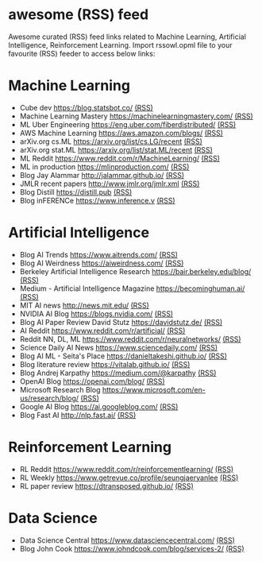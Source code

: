 # awesome (RSS) feed
Awesome curated (RSS) feed links related to Machine Learning, Artificial Intelligence, Reinforcement Learning. Import rssowl.opml file to your favourite (RSS) feeder to access below links:

# Machine Learning
* Cube dev https://blog.statsbot.co/ [(RSS)](https://blog.statsbot.co/feed)
* Machine Learning Mastery https://machinelearningmastery.com/ [(RSS)](http://machinelearningmastery.com/blog/feed)
* ML Uber Engineering https://eng.uber.com/fiberdistributed/ [(RSS)](https://eng.uber.com/tag/machine-learning/feed)
* AWS Machine Learning https://aws.amazon.com/blogs/ [(RSS)](https://aws.amazon.com/blogs/machine-learning/feed)
* arXiv.org cs.ML https://arxiv.org/list/cs.LG/recent [(RSS)](http://arxiv.org/rss/cs.LG)
* arXiv.org stat.ML https://arxiv.org/list/stat.ML/recent [(RSS)](http://arxiv.org/rss/stat.ML)
* ML Reddit https://www.reddit.com/r/MachineLearning/ [(RSS)](https://www.reddit.com/r/MachineLearning/.rss)
* ML in production https://mlinproduction.com/ [(RSS)](https://mlinproduction.com/feed)
* Blog Jay Alammar http://jalammar.github.io/ [(RSS)](https://jalammar.github.io/feed.xml)
* JMLR recent papers http://www.jmlr.org/jmlr.xml [(RSS)](http://proceedings.mlr.press//feed.xml)
* Blog Distill https://distill.pub [(RSS)](https://distill.pub/rss.xml)
* Blog inFERENCe https://www.inference.v [(RSS)](https://www.inference.vc/rss)

# Artificial Intelligence
* Blog AI Trends https://www.aitrends.com/ [(RSS)](https://www.aitrends.com/feed)
* Blog AI Weirdness https://aiweirdness.com/ [(RSS)](https://aiweirdness.com/rss)
* Berkeley Artificial Intelligence Research https://bair.berkeley.edu/blog/ [(RSS)](https://bair.berkeley.edu/blog/feed.xml)
* Medium - Artificial Intelligence Magazine https://becominghuman.ai/ [(RSS)](https://becominghuman.ai/feed)
* MIT AI news http://news.mit.edu/ [(RSS)](http://news.mit.edu/rss/topic/artificial-intelligence2)
* NVIDIA AI Blog https://blogs.nvidia.com/ [(RSS)](http://feeds.feedburner.com/nvidiablog)
* Blog AI Paper Review David Stutz https://davidstutz.de/ [(RSS)](http://davidstutz.de/feed)
* AI Reddit https://www.reddit.com/r/artificial/ [(RSS)](https://www.reddit.com/r/artificial/.rss)
* Reddit NN, DL, ML https://www.reddit.com/r/neuralnetworks/ [(RSS)](https://www.reddit.com/r/neuralnetworks/.rss?format=xml)
* Science Daily AI News https://www.sciencedaily.com/ [(RSS)](https://www.sciencedaily.com/rss/computers_math/artificial_intelligence.xml)
* Blog AI ML - Seita's Place https://danieltakeshi.github.io/ [(RSS)](https://danieltakeshi.github.io/feed.xml)
* Blog literature review https://vitalab.github.io/ [(RSS)](https://vitalab.github.io/feed.xml)
* Blog Andrej Karpathy https://medium.com/@karpathy [(RSS)](https://medium.com/feed/@karpathy)
* OpenAI Blog https://openai.com/blog/ [(RSS)](https://openai.com/blog/rss)
* Microsoft Research Blog https://www.microsoft.com/en-us/research/blog/ [(RSS)](https://www.microsoft.com/en-us/research/feed)
* Google AI Blog https://ai.googleblog.com/ [(RSS)](http://feeds.feedburner.com/blogspot/gJZg)
* Blog Fast AI http://nlp.fast.ai/ [(RSS)](https://www.fast.ai/atom.xml)

# Reinforcement Learning
* RL Reddit https://www.reddit.com/r/reinforcementlearning/ [(RSS)](https://www.reddit.com/r/reinforcementlearning/.rss?format=xml)
* RL Weekly https://www.getrevue.co/profile/seungjaeryanlee [(RSS)](https://www.getrevue.co/profile/seungjaeryanlee?format=rss)
* RL paper review https://dtransposed.github.io/ [(RSS)](https://dtransposed.github.io/feed.xml)

# Data Science
* Data Science Central https://www.datasciencecentral.com/ [(RSS)](http://feeds.feedburner.com/FeaturedBlogPosts-DataScienceCentral?format=xml)
* Blog John Cook https://www.johndcook.com/blog/services-2/ [(RSS)](https://www.johndcook.com/blog/feed)

